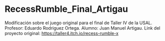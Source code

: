 # RecessRumble_Final_Artigau
Modificación sobre el juego original para el final de Taller IV de la USAL. Profesor: Eduardo Rodriguez Ortega. Alumno: Juan Manuel Artigau. Link del proyecto original: https://taller4.itch.io/recess-rumble-x

